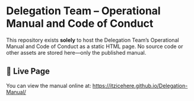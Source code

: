 # Delegation Team – Operational Manual and Code of Conduct

This repository exists **solely** to host the Delegation Team’s Operational Manual and Code of Conduct as a static HTML page. No source code or other assets are stored here—only the published manual.

## 🔗 Live Page

You can view the manual online at: https://itzicehere.github.io/Delegation-Manual/
